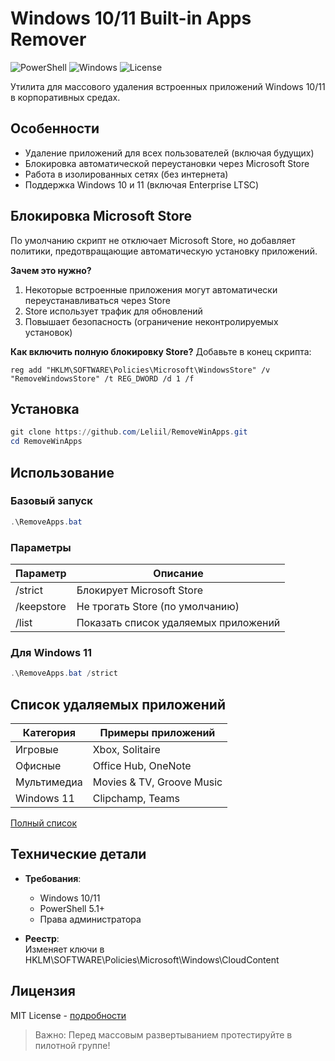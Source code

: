# Windows 10/11 Built-in Apps Remover

![PowerShell](https://img.shields.io/badge/PowerShell-%235391FE.svg?logo=powershell&logoColor=white)
![Windows](https://img.shields.io/badge/Windows-10/11-0078D6.svg?logo=windows)
![License](https://img.shields.io/badge/License-MIT-blue.svg)

Утилита для массового удаления встроенных приложений Windows 10/11 в корпоративных средах.

## Особенности
- Удаление приложений для всех пользователей (включая будущих)
- Блокировка автоматической переустановки через Microsoft Store
- Работа в изолированных сетях (без интернета)
- Поддержка Windows 10 и 11 (включая Enterprise LTSC)

## Блокировка Microsoft Store
По умолчанию скрипт не отключает Microsoft Store, но добавляет политики, предотвращающие автоматическую установку приложений.

**Зачем это нужно?**
1. Некоторые встроенные приложения могут автоматически переустанавливаться через Store
2. Store использует трафик для обновлений
3. Повышает безопасность (ограничение неконтролируемых установок)

**Как включить полную блокировку Store?**
Добавьте в конец скрипта:
```batch
reg add "HKLM\SOFTWARE\Policies\Microsoft\WindowsStore" /v "RemoveWindowsStore" /t REG_DWORD /d 1 /f
```

## Установка
```powershell
git clone https://github.com/Leliil/RemoveWinApps.git
cd RemoveWinApps
```

## Использование
### Базовый запуск
```powershell
.\RemoveApps.bat
```

### Параметры
| Параметр       | Описание                          |
|----------------|-----------------------------------|
| /strict        | Блокирует Microsoft Store         |
| /keepstore     | Не трогать Store (по умолчанию)   |
| /list          | Показать список удаляемых приложений |

### Для Windows 11
```powershell
.\RemoveApps.bat /strict
```

## Список удаляемых приложений
| Категория       | Примеры приложений                |
|----------------|-----------------------------------|
| Игровые        | Xbox, Solitaire                   |
| Офисные        | Office Hub, OneNote               |
| Мультимедиа    | Movies & TV, Groove Music         |
| Windows 11     | Clipchamp, Teams                  |

[Полный список](RemoveApps.bat)

## Технические детали
- **Требования**: 
  - Windows 10/11
  - PowerShell 5.1+
  - Права администратора

- **Реестр**:  
  Изменяет ключи в HKLM\SOFTWARE\Policies\Microsoft\Windows\CloudContent

## Лицензия
MIT License - [подробности](LICENSE)

> Важно: Перед массовым развертыванием протестируйте в пилотной группе!
